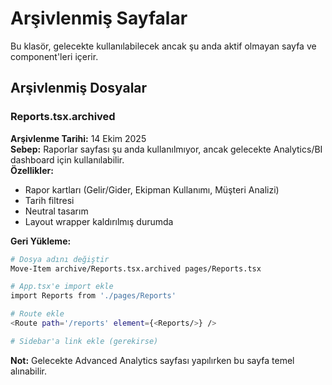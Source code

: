 # Arşivlenmiş Sayfalar

Bu klasör, gelecekte kullanılabilecek ancak şu anda aktif olmayan sayfa ve component'leri içerir.

## Arşivlenmiş Dosyalar

### Reports.tsx.archived
**Arşivlenme Tarihi:** 14 Ekim 2025  
**Sebep:** Raporlar sayfası şu anda kullanılmıyor, ancak gelecekte Analytics/BI dashboard için kullanılabilir.  
**Özellikler:**
- Rapor kartları (Gelir/Gider, Ekipman Kullanımı, Müşteri Analizi)
- Tarih filtresi
- Neutral tasarım
- Layout wrapper kaldırılmış durumda

**Geri Yükleme:**
```bash
# Dosya adını değiştir
Move-Item archive/Reports.tsx.archived pages/Reports.tsx

# App.tsx'e import ekle
import Reports from './pages/Reports'

# Route ekle
<Route path='/reports' element={<Reports/>} />

# Sidebar'a link ekle (gerekirse)
```

**Not:** Gelecekte Advanced Analytics sayfası yapılırken bu sayfa temel alınabilir.
